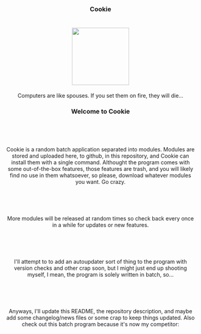 <h3 align="center">Cookie</h3>
<h1 align="center"><img width="150px" height="150px" src="https://avatars0.githubusercontent.com/u/23391923?v=3&s=460"></img></h1>

<p align="center" id="unidentified">Computers are like spouses. If you set them on fire, they will die...</p>

<h3 align="center">Welcome to Cookie</h3>
<br>
<br>
<br>

<p align="center">Cookie is a random batch application separated into modules. Modules are stored and uploaded here, to github, in this repository, and Cookie can install them with a single command. Althought the program comes with some out-of-the-box features, those features are trash, and you will likely find no use in them whatsoever, so please, download whatever modules you want. Go crazy.</p>
<br>
<br>
<br>

<p align="center">More modules will be released at random times so check back every once in a while for updates or new features.</p>
<br>
<br>
<br>

<p align="center">I'll attempt to to add an autoupdater sort of thing to the program with version checks and other crap soon, but I might just end up shooting myself, I mean, the program is solely written in batch, so...</p>
<br>
<br>
<br>

<p align="center">Anyways, I'll update this README, the repository description, and maybe add some changelog/news files or some crap to keep things updated. Also check out this batch program because it's now my competitor:
